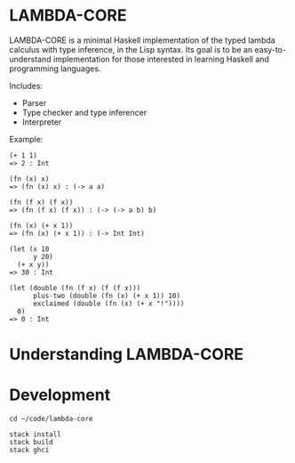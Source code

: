 # LAMBDA-CORE

LAMBDA-CORE is a minimal Haskell implementation of the typed lambda calculus with type inference, in the Lisp syntax. Its goal is to be an easy-to-understand implementation for those interested in learning Haskell and programming languages.

Includes:

- Parser
- Type checker and type inferencer
- Interpreter

Example:

```
(+ 1 1)
=> 2 : Int

(fn (x) x)
=> (fn (x) x) : (-> a a)

(fn (f x) (f x))
=> (fn (f x) (f x)) : (-> (-> a b) b)

(fn (x) (+ x 1))
=> (fn (x) (+ x 1)) : (-> Int Int)

(let (x 10
      y 20)
  (+ x y))
=> 30 : Int

(let (double (fn (f x) (f (f x)))
      plus-two (double (fn (x) (+ x 1)) 10)
      exclaimed (double (fn (x) (+ x "!"))))
  0)
=> 0 : Int
```

# Understanding LAMBDA-CORE

# Development

```
cd ~/code/lambda-core

stack install
stack build
stack ghci
```
